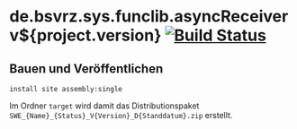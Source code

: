 de.bsvrz.sys.funclib.asyncReceiver v${project.version} [![Build Status](https://travis-ci.org/datenverteiler/de.bsvrz.sys.funclib.asyncReceiver.svg?branch=develop)](https://travis-ci.org/datenverteiler/de.bsvrz.sys.funclib.asyncReceiver)
==========================================


Bauen und Veröffentlichen
-------------------------

    install site assembly:single

Im Ordner `target` wird damit das Distributionspaket
`SWE_{Name}_{Status}_V{Version}_D{Standdatum}.zip` erstellt.
